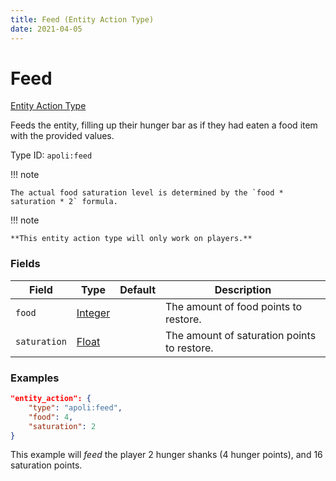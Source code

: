 ```yaml
---
title: Feed (Entity Action Type)
date: 2021-04-05
---
```


# Feed

[Entity Action Type](../entity_action_types.md)

Feeds the entity, filling up their hunger bar as if they had eaten a food item with the provided values.

Type ID: `apoli:feed`

!!! note

    The actual food saturation level is determined by the `food * saturation * 2` formula.

!!! note

    **This entity action type will only work on players.**

### Fields

Field        | Type                                | Default | Description
-------------|-------------------------------------|---------|------------
`food`       | [Integer](../data_types/integer.md) |         | The amount of food points to restore.
`saturation` | [Float](../data_types/float.md)     |         | The amount of saturation points to restore.

### Examples

```json
"entity_action": {
    "type": "apoli:feed",
    "food": 4,
    "saturation": 2
}
```

This example will _feed_ the player 2 hunger shanks (4 hunger points), and 16 saturation points.
